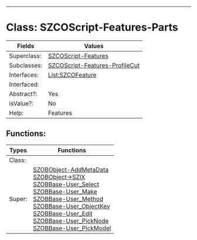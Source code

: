 ---------

# Class:	SZCOScript-Features-Parts

| Fields | Values |
| --------- | --------- |
| Superclass: | [SZCOScript-Features](SZCOScript-Features.html) |
| Subclasses: | [SZCOScript-Features-ProfileCut](SZCOScript-Features-ProfileCut.html) |
| Interfaces: | [List:SZCOFeature](List:SZCOFeature.html) |
| Interfaced: |  |
| Abstract?: | Yes |
| isValue?: | No |
| Help: | Features |


## Functions:

| Types | Functions |
| --------- | --------- |
| Class: |  |
| Super: | [SZOBObject-AddMetaData](SZOBObject.html) <br> [SZOBObject->SZIX](SZOBObject.html) <br> [SZOBBase-User_Select](SZOBBase.html) <br> [SZOBBase-User_Make](SZOBBase.html) <br> [SZOBBase-User_Method](SZOBBase.html) <br> [SZOBBase-User_ObjectKey](SZOBBase.html) <br> [SZOBBase-User_Edit](SZOBBase.html) <br> [SZOBBase-User_PickNode](SZOBBase.html) <br> [SZOBBase-User_PickModel](SZOBBase.html) |


